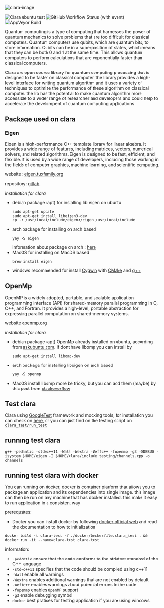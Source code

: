 ![clara-image](.github/clara.png)

![Clara ubuntu test](https://img.shields.io/github/actions/workflow/status/slowy07/clara/cpp-testing.yml?style=flat-square&logo=github&label=Clara%20Ubuntu%20Test) 
![GitHub Workflow Status (with event)](https://img.shields.io/github/actions/workflow/status/slowy07/clara/docker-testing.yml?style=flat-square&logo=docker&label=Docker%20build)
![AppVeyor Build](https://img.shields.io/appveyor/build/slowy07/clara?style=flat-square&logo=appveyor)



Quantum computing is a type of computing that harnesses the power of quantum mechanics to solve problems that are too difficult for classical computers. Quantum computers use qubits, which are quantum bits, to store information. Qubits can be in a superposition of states, which means that they can be both 0 and 1 at the same time. This allows quantum computers to perform calculations that are exponentially faster than classical computers.

Clara are open sourec library for quantum computing processing that is designed to be faster on classical computer. the library provides a high-level interface for writing quantum algorithm and it uses a variety of techniques to optimize the performance of these algorithm on classical computer. the lib has the potential to make quantum algorithm more accessible to a wider range of researcher and developers and could help to accelerate the develompent of quantum computing applications

## Package used on clara

### Eigen

Eigen is a high-performance C++ template library for linear algebra. It provides a wide range of features, including matrices, vectors, numerical solvers, and related algorithms. Eigen is designed to be fast, efficient, and flexible. It is used by a wide range of developers, including those working in the fields of computer graphics, machine learning, and scientific computing.

website : [eigen.tuxfamily.org](https://eigen.tuxfamily.org/index.php?title=Main_Page)

repository: [gitlab](https://gitlab.com/libeigen/eigen)

*installation for clara*

- debian package (apt)
    for installing lib eigen on ubuntu
    ```
    sudo apt-get update
    sudo apt-get install libeigen3-dev
    cp -r /usr/local/include/eigen3/Eigen /usr/local/include
    ```
- arch package
    for installing on arch based
    ```
    yay -S eigen
    ```
    information about package on arch : [here](https://archlinux.org/packages/extra/any/eigen/)
- MacOS
    for installing on MacOS based
    ```
    brew install eigen
    ```
- windows
    recommended for install [Cygwin](https://www.cygwin.com/) with [CMake](http://www.cmake.org/) and [g++](https://gcc.gnu.org/) 

## OpenMp

OpenMP is a widely adopted, portable, and scalable application programming interface (API) for shared-memory parallel programming in C, C++, and Fortran. It provides a high-level, portable abstraction for expressing parallel computation on shared-memory systems.

website [openmp.org](https://www.openmp.org/)

*installation for clara*

- debian package (apt)
    OpenMp already installed on ubuntu, according from [askubuntu.com](https://askubuntu.com/questions/144352/how-can-i-install-openmp-in-ubuntu).
    if dont have libomp you can install by
    ```
    sudo apt-get install libomp-dev
    ```
    
- arch package
    for installing libeigen on arch based
    ```
    yay -S openmp
    ```
- MacOS
    install libomp more be tricky, but you can add them (maybe) by this post from [stackoverflow](https://stackoverflow.com/questions/35134681/installing-openmp-on-mac-os-x-10-11)

## Test clara

Clara using [GoogleTest](https://github.com/google/googletest) framework and mocking tools, for installation you can check on [here](https://github.com/google/googletest), or you can just find on the testing script on [``clara_test/run_test``](clara_test/run_test)

## running test clara

```
g++ -pedantic -std=c++11 -Wall -Wextra -Weffc++ -fopenmp -g3 -DDEBUG -isystem $HOME/eigen -I $HOME/clara/include testing/channels.cpp -o channels
```

## running test clara with docker

You can running on docker, docker is container platform that allows you to package an application and its dependencies into single image. this image can then be run on any machine that has docker installed. this make it easy to run application in a consistent way

prerequsites:

- Docker
    you can install docker by following [docker official web](https://docs.docker.com/engine/install/ubuntu/) and read the documentation to how to initialization
    
```
docker build -t clara-test -f ./docker/Dockerfile.clara_test . && docker run -it --name=clara-test clara-test
```

information:
- ``-pedantic`` ensure that the code conforms to the strictest standard of the C++ language
- ``-std=c++11`` specifies that the code should be compiled using c++11
- ``-Wall`` enable all warnings
- ``-Wextra`` enables additional warnings that are not enabled by default
- ``-Weffc++`` enables warnings about potential erroes in the code
- ``-fopenmp`` enables ``OpenMP`` support
- ``-g3`` enable debugging symbol
- ``docker`` best pratices for testing application if you are using windows
